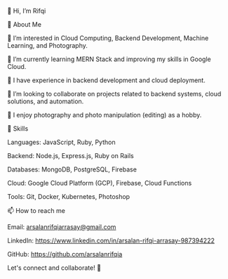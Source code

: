 👋 Hi, I’m Rifqi

🚀 About Me

👀 I’m interested in Cloud Computing, Backend Development, Machine Learning, and Photography.

🌱 I’m currently learning MERN Stack and improving my skills in Google Cloud.

💼 I have experience in backend development and cloud deployment.

🎯 I’m looking to collaborate on projects related to backend systems, cloud solutions, and automation.

📸 I enjoy photography and photo manipulation (editing) as a hobby.

🔧 Skills

Languages: JavaScript, Ruby, Python

Backend: Node.js, Express.js, Ruby on Rails

Databases: MongoDB, PostgreSQL, Firebase

Cloud: Google Cloud Platform (GCP), Firebase, Cloud Functions

Tools: Git, Docker, Kubernetes, Photoshop

📫 How to reach me

Email: arsalanrifqiarrasay@gmail.com

LinkedIn: https://www.linkedin.com/in/arsalan-rifqi-arrasay-987394222

GitHub: https://github.com/arsalanrifqia

Let's connect and collaborate! 🚀


<!---
roockall/roockall is a ✨ special ✨ repository because its `README.md` (this file) appears on your GitHub profile.
You can click the Preview link to take a look at your changes.
--->
